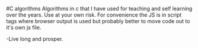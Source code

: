 #C algorithms
Algorithms in c  that I have used for teaching and self learning over the years. Use at your own risk. For convenience the JS is in script tags where browser output is used but probably better to move code out to it's own js file.

-Live long and prosper.
